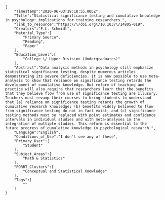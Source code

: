 
    {
        "Timestamp":"2020-06-03T19:18:55.005Z",
        "Title":"Statistical significance testing and cumulative knowledge in psychology: implications for training researchers.",
        "link_to_resource":"https:\/\/doi.org\/10.1037\/14805-019",
        "Creators":"F.L. Schmidt",
        "Material_Type":[
            "Primary Source",
            "Reading",
            "Paper"
        ],
        "Education_Level":[
            "College \/ Upper Division (Undergraduates)"
        ],
        "Abstract":"Data analysis methods in psychology still emphasize statistical significance testing, despite numerous articles demonstrating its severe deficiencies. It is now possible to use meta-analysis to show that reliance on significance testing retards the development of cumulative knowledge. But reform of teaching and practice will also require that researchers learn that the benefits that they believe flow from use of significance testing are illusory. Teachers must revamp their courses to bring students to understand that (a) reliance on significance testing retards the growth of cumulative research knowledge; (b) benefits widely believed to flow from significance testing do not in fact exist; and (c) significance testing methods must be replaced with point estimates and confidence intervals in individual studies and with meta-analyses in the integration of multiple studies. This reform is essential to the future progress of cumulative knowledge in psychological research.",
        "Language":"English",
        "Conditions_of_Use":"I don't see any of these",
        "Primary_User":[
            "Student"
        ],
        "Subject_Areas":[
            "Math & Statistics"
        ],
        "FORRT_Clusters":[
            "Conceptual and Statistical Knowledge"
        ],
        "Tags":[
            ""
        ]
    }
